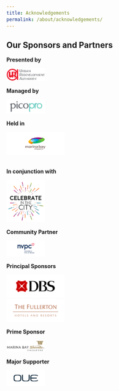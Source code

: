 ```yaml
---
title: Acknowledgements
permalink: /about/acknowledgements/
---
```

## Our Sponsors and Partners

**Presented by**
<div style="width:20%"><a href="https://www.google.com"><img src="/images/logos/uralogo.png" alt="URA" /></a></div>

**Managed by**
<div style="width:20%"><a href="https://www.google.com"><img src="/images/logos/pico.png" alt="pico" /></a></div>

**Held in**

<div style="width:30%"><a href="https://www.google.com"><img src="/images/logos/mb-sponsor-logo.png" alt="marina" /></a></div><br>

**In conjunction with**

<div style="width:20%"><a href="https://www.google.com"><img src="/images/logos/citc.jpg" alt="celebrate-in-the-city" /></a></div>

**Community Partner**

<div style="width:20%"><a href="https://www.google.com"><img src="/images/logos/NVPC.png" alt="NVPC" /></a></div>

**Principal Sponsors**

<div style="width:30%"><a href="https://www.google.com"><img src="/images/logos/dbs-sponsor-logo.png" alt="dbs" /></a></div>
<div style="width:30%"><a href="https://www.google.com"><img src="/images/logos/fullerton-sponsor-logo.png" alt="fullerton" /></a></div>

**Prime Sponsor**

<div style="width:20%"><a href="https://www.google.com"><img src="/images/logos/mbs.png" alt="marina bay sands" /></a></div>

**Major Supporter**

<div style="width:20%"><a href="https://www.google.com"><img src="/images/logos/OUE.png" alt="OUE" /></a></div>
